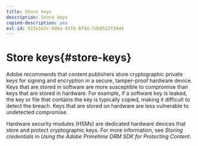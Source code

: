 ```yaml
---
title: Store keys
description: Store keys
copied-description: yes
exl-id: 922e1e2c-8d4a-41f6-8f4d-7db0522f39d4
---
```

# Store keys{#store-keys}

Adobe recommends that content publishers store cryptographic private keys for signing and encryption in a secure, tamper-proof hardware device. Keys that are stored in software are more susceptible to compromise than keys that are stored in hardware. For example, if a software key is leaked, the key or file that contains the key is typically copied, making it difficult to detect the breach. Keys that are stored on hardware are less vulnerable to undetected compromise.

Hardware security modules (HSMs) are dedicated hardware devices that store and protect cryptographic keys. For more information, see *Storing credentials* in *Using the Adobe Primetime DRM SDK for Protecting Content*.
